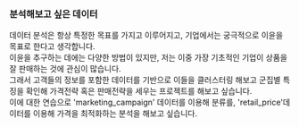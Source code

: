 ### 분석해보고 싶은 데이터
데이터 분석은 항상 특정한 목표를 가지고 이루어지고, 기업에서는 궁극적으로 이윤을 목표로 한다고 생각합니다.  
이윤을 추구하는 데에는 다양한 방법이 있지만, 저는 이중 가장 기초적인 기업이 상품을 잘 판매하는 것에 관심이 많습니다.  
그래서 고객들의 정보를 포함한 데이터를 기반으로 이들을 클러스터링 해보고 군집별 특징을 확인해 가격전략 혹은 판매전략을 세우는 프로젝트를 해보고 싶습니다.  
이에 대한 연습으로 'marketing_campaign' 데이터를 이용해 분류를, 'retail_price'데이터를 이용해 가격을 최적화하는 분석을 해보고 싶습니다.
